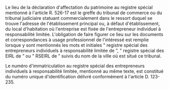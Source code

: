 Le lieu de la déclaration d'affectation du patrimoine au registre spécial mentionné à l'article R. 526-17 est le greffe du tribunal de commerce ou du tribunal judiciaire statuant commercialement dans le ressort duquel se trouve l'adresse de l'établissement principal ou, à défaut d'établissement, du local d'habitation où l'entreprise est fixée de l'entrepreneur individuel à responsabilité limitée. L'obligation de faire figurer ce lieu sur les documents et correspondances à usage professionnel de l'intéressé est remplie lorsque y sont mentionnés les mots et initiales " registre spécial des entrepreneurs individuels à responsabilité limitée de ”, " registre spécial des EIRL de ” ou " RSEIRL de ” suivis du nom de la ville où est situé ce tribunal.


Le numéro d'immatriculation au registre spécial des entrepreneurs individuels à responsabilité limitée, mentionné au même texte, est constitué du numéro unique d'identification délivré conformément à l'article D. 123-235.

